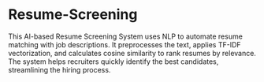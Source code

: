 # Resume-Screening
This AI-based Resume Screening System uses NLP to automate resume matching with job descriptions. It preprocesses the text, applies TF-IDF vectorization, and calculates cosine similarity to rank resumes by relevance. The system helps recruiters quickly identify the best candidates, streamlining the hiring process.
